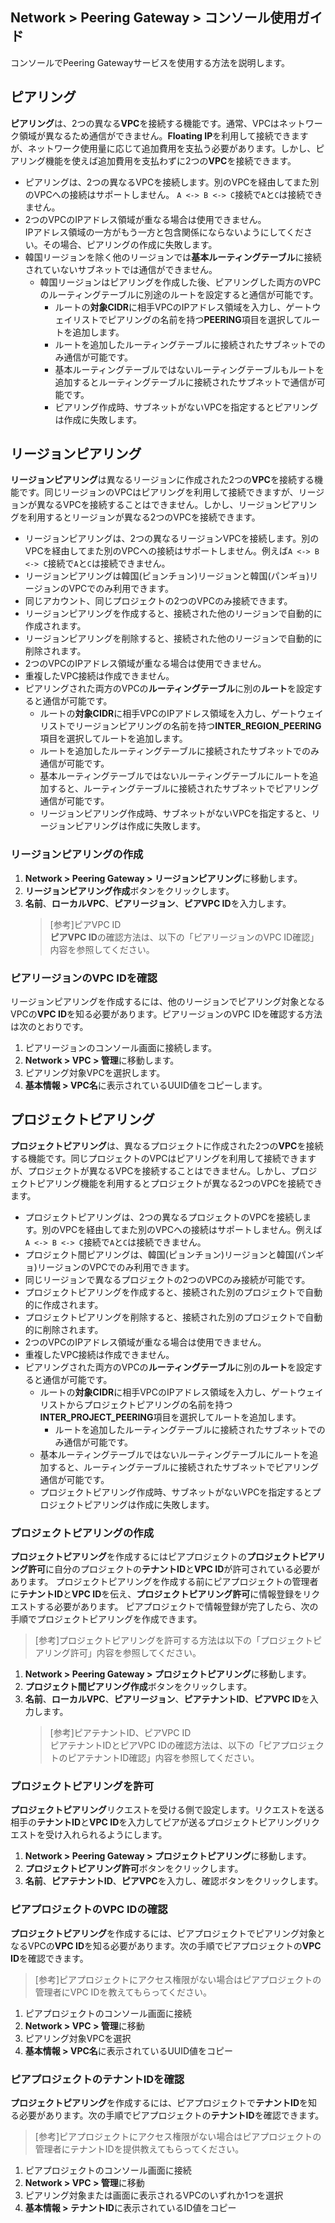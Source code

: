 ## Network > Peering Gateway > コンソール使用ガイド

コンソールでPeering Gatewayサービスを使用する方法を説明します。

## ピアリング

**ピアリング**は、2つの異なる**VPC**を接続する機能です。通常、VPCはネットワーク領域が異なるため通信ができません。**Floating IP**を利用して接続できますが、ネットワーク使用量に応じて追加費用を支払う必要があります。しかし、ピアリング機能を使えば追加費用を支払わずに2つの**VPC**を接続できます。

* ピアリングは、2つの異なるVPCを接続します。別のVPCを経由してまた別のVPCへの接続はサポートしません。 `A <-> B <-> C`接続で`A`と`C`は接続できません。
* 2つのVPCのIPアドレス領域が重なる場合は使用できません。<br>
  IPアドレス領域の一方がもう一方と包含関係にならないようにしてください。その場合、ピアリングの作成に失敗します。
* 韓国リージョンを除く他のリージョンでは**基本ルーティングテーブル**に接続されていないサブネットでは通信ができません。
    * 韓国リージョンはピアリングを作成した後、ピアリングした両方のVPCのルーティングテーブルに別途のルートを設定すると通信が可能です。
        * ルートの**対象CIDR**に相手VPCのIPアドレス領域を入力し、ゲートウェイリストでピアリングの名前を持つ**PEERING**項目を選択してルートを追加します。
        * ルートを追加したルーティングテーブルに接続されたサブネットでのみ通信が可能です。
        * 基本ルーティングテーブルではないルーティングテーブルもルートを追加するとルーティングテーブルに接続されたサブネットで通信が可能です。
        * ピアリング作成時、サブネットがないVPCを指定するとピアリングは作成に失敗します。

## リージョンピアリング

**リージョンピアリング**は異なるリージョンに作成された2つの**VPC**を接続する機能です。同じリージョンのVPCはピアリングを利用して接続できますが、リージョンが異なるVPCを接続することはできません。しかし、リージョンピアリングを利用するとリージョンが異なる2つのVPCを接続できます。

* リージョンピアリングは、2つの異なるリージョンVPCを接続します。別のVPCを経由してまた別のVPCへの接続はサポートしません。例えば`A <-> B <-> C`接続で`A`と`C`は接続できません。
* リージョンピアリングは韓国(ピョンチョン)リージョンと韓国(パンギョ)リージョンのVPCでのみ利用できます。
* 同じアカウント、同じプロジェクトの2つのVPCのみ接続できます。
* リージョンピアリングを作成すると、接続された他のリージョンで自動的に作成されます。
* リージョンピアリングを削除すると、接続された他のリージョンで自動的に削除されます。
* 2つのVPCのIPアドレス領域が重なる場合は使用できません。
* 重複したVPC接続は作成できません。
* ピアリングされた両方のVPCの**ルーティングテーブル**に別の**ルート**を設定すると通信が可能です。
    * ルートの**対象CIDR**に相手VPCのIPアドレス領域を入力し、ゲートウェイリストでリージョンピアリングの名前を持つ**INTER_REGION_PEERING**項目を選択してルートを追加します。
    * ルートを追加したルーティングテーブルに接続されたサブネットでのみ通信が可能です。
    * 基本ルーティングテーブルではないルーティングテーブルにルートを追加すると、ルーティングテーブルに接続されたサブネットでピアリング通信が可能です。
    * リージョンピアリング作成時、サブネットがないVPCを指定すると、リージョンピアリングは作成に失敗します。

### リージョンピアリングの作成

1. **Network > Peering Gateway > リージョンピアリング**に移動します。
2. **リージョンピアリング作成**ボタンをクリックします。
3. **名前**、**ローカルVPC**、**ピアリージョン**、**ピアVPC ID**を入力します。</br>
   > [参考]ピアVPC ID<br>
   > **ピアVPC ID**の確認方法は、以下の「ピアリージョンのVPC ID確認」内容を参照してください。 

### ピアリージョンのVPC IDを確認

リージョンピアリングを作成するには、他のリージョンでピアリング対象となるVPCの**VPC ID**を知る必要があります。ピアリージョンのVPC IDを確認する方法は次のとおりです。

1. ピアリージョンのコンソール画面に接続します。
2. **Network > VPC > 管理**に移動します。
3. ピアリング対象VPCを選択します。
4. **基本情報 > VPC名**に表示されているUUID値をコピーします。

## プロジェクトピアリング

**プロジェクトピアリング**は、異なるプロジェクトに作成された2つの**VPC**を接続する機能です。同じプロジェクトのVPCはピアリングを利用して接続できますが、プロジェクトが異なるVPCを接続することはできません。しかし、プロジェクトピアリング機能を利用するとプロジェクトが異なる2つのVPCを接続できます。

* プロジェクトピアリングは、2つの異なるプロジェクトのVPCを接続します。別のVPCを経由してまた別のVPCへの接続はサポートしません。例えば`A <-> B <-> C`接続で`A`と`C`は接続できません。
* プロジェクト間ピアリングは、韓国(ピョンチョン)リージョンと韓国(パンギョ)リージョンのVPCでのみ利用できます。
* 同じリージョンで異なるプロジェクトの2つのVPCのみ接続が可能です。
* プロジェクトピアリングを作成すると、接続された別のプロジェクトで自動的に作成されます。
* プロジェクトピアリングを削除すると、接続された別のプロジェクトで自動的に削除されます。
* 2つのVPCのIPアドレス領域が重なる場合は使用できません。
* 重複したVPC接続は作成できません。
* ピアリングされた両方のVPCの**ルーティングテーブル**に別の**ルート**を設定すると通信が可能です。
    * ルートの**対象CIDR**に相手VPCのIPアドレス領域を入力し、ゲートウェイリストからプロジェクトピアリングの名前を持つ**INTER_PROJECT_PEERING**項目を選択してルートを追加します。
        * ルートを追加したルーティングテーブルに接続されたサブネットでのみ通信が可能です。
    * 基本ルーティングテーブルではないルーティングテーブルにルートを追加すると、ルーティングテーブルに接続されたサブネットでピアリング通信が可能です。
    * プロジェクトピアリング作成時、サブネットがないVPCを指定するとプロジェクトピアリングは作成に失敗します。

### プロジェクトピアリングの作成

**プロジェクトピアリング**を作成するにはピアプロジェクトの**プロジェクトピアリング許可**に自分のプロジェクトの**テナントID**と**VPC ID**が許可されている必要があります。
プロジェクトピアリングを作成する前にピアプロジェクトの管理者に**テナントID**と**VPC ID**を伝え、**プロジェクトピアリング許可**に情報登録をリクエストする必要があります。
ピアプロジェクトで情報登録が完了したら、次の手順でプロジェクトピアリングを作成できます。

> [参考]プロジェクトピアリングを許可する方法は以下の「プロジェクトピアリング許可」内容を参照してください。 

1. **Network > Peering Gateway > プロジェクトピアリング**に移動します。
2. **プロジェクト間ピアリング作成**ボタンをクリックします。
3. **名前**、**ローカルVPC**、**ピアリージョン**、**ピアテナントID**、**ピアVPC ID**を入力します。</br>
   > [参考]ピアテナントID、ピアVPC ID <br>
   > ピアテナントIDとピアVPC IDの確認方法は、以下の「ピアプロジェクトのピアテナントID確認」内容を参照してください。

### プロジェクトピアリングを許可

**プロジェクトピアリング**リクエストを受ける側で設定します。リクエストを送る相手の**テナントID**と**VPC ID**を入力してピアが送るプロジェクトピアリングリクエストを受け入れられるようにします。

1. **Network > Peering Gateway > プロジェクトピアリング**に移動します。
2. **プロジェクトピアリング許可**ボタンをクリックします。
3. **名前**、**ピアテナントID**、**ピアVPC**を入力し、確認ボタンをクリックします。

### ピアプロジェクトのVPC IDの確認

**プロジェクトピアリング**を作成するには、ピアプロジェクトでピアリング対象となるVPCの**VPC ID**を知る必要があります。次の手順でピアプロジェクトの**VPC ID**を確認できます。

> [参考]ピアプロジェクトにアクセス権限がない場合はピアプロジェクトの管理者にVPC IDを教えてもらってください。

1. ピアプロジェクトのコンソール画面に接続
2. **Network > VPC > 管理**に移動
3. ピアリング対象VPCを選択
4. **基本情報 > VPC名**に表示されているUUID値をコピー

### ピアプロジェクトのテナントIDを確認

**プロジェクトピアリング**を作成するには、ピアプロジェクトで**テナントID**を知る必要があります。次の手順でピアプロジェクトの**テナントID**を確認できます。

> [参考]ピアプロジェクトにアクセス権限がない場合はピアプロジェクトの管理者にテナントIDを提供教えてもらってください。

1. ピアプロジェクトのコンソール画面に接続
2. **Network > VPC > 管理**に移動
3. ピアリング対象または画面に表示されるVPCのいずれか1つを選択
4. **基本情報 > テナントID**に表示されているID値をコピー
